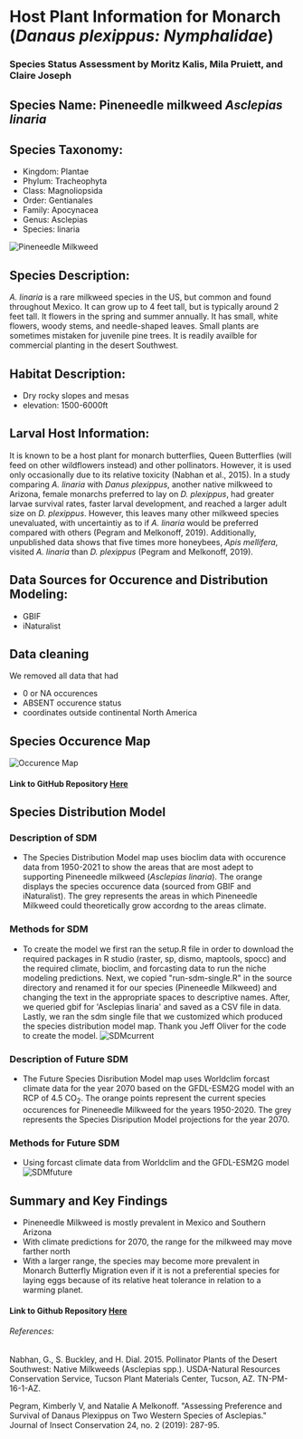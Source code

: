 # Host Plant Information for Monarch (*Danaus plexippus: Nymphalidae*)

### Species Status Assessment by Moritz Kalis, Mila Pruiett, and Claire Joseph

## Species Name: Pineneedle milkweed *Asclepias linaria*

## Species Taxonomy:
- Kingdom: Plantae
- Phylum: Tracheophyta
- Class: Magnoliopsida
- Order: Gentianales
- Family: Apocynacea
- Genus: Asclepias
- Species: linaria

![Pineneedle Milkweed](https://user-images.githubusercontent.com/99292009/156240835-f0a313c1-b346-4408-8707-4ca9dd09f98a.png)

## Species Description:
*A. linaria* is a rare milkweed species in the US, but common and found throughout
Mexico. It can grow up to 4 feet tall, but is typically around 2 feet tall.
It flowers in the spring and summer annually. It has small, white flowers, woody stems, and needle-shaped leaves. Small plants are sometimes mistaken for juvenile pine trees. It is readily availble for commercial planting in the desert Southwest. 

## Habitat Description:
- Dry rocky slopes and mesas
- elevation: 1500-6000ft

## Larval Host Information:
It is known to be a host plant for monarch butterflies, Queen Butterflies (will feed on other wildflowers instead) and other pollinators. However, it is used only occasionally due to its relative toxicity (Nabhan et al., 2015). In a study comparing *A. linaria* with *Danus plexippus*, another native milkweed to Arizona, female monarchs preferred to lay on *D. plexippus*, had greater larvae survival rates, faster larval development, and reached a larger adult size on *D. plexippus*. However, this leaves many other milkweed species unevaluated, with uncertaintiy as to if *A. linaria* would be preferred compared with others (Pegram and Melkonoff, 2019). Additionally, unpublished data shows that five times more honeybees, *Apis mellifera*, visited *A. linaria* than *D. plexippus* (Pegram and Melkonoff, 2019). 

## Data Sources for Occurence and Distribution Modeling:
- GBIF
- iNaturalist

## Data cleaning
We removed all data that had
 - 0 or NA occurences
 - ABSENT occurence status
 - coordinates outside continental North America

## Species Occurence Map

![Occurence Map](output/pineneedleMilkweedspocc.jpg) 

#### Link to GitHub Repository [Here](https://github.com/BiodiversityDataScienceCorp/Pineneedles-main-repo)

## Species Distribution Model
### Description of SDM
- The Species Distribution Model map uses bioclim data with occurence data from 1950-2021 to show the areas that are most adept to supporting Pineneedle milkweed (*Asclepias linaria*). The orange displays the species occurence data (sourced from GBIF and iNaturalist). The grey represents the areas in which Pineneedle Milkweed could theoretically grow accordng to the areas climate.
### Methods for SDM
- To create the model we first ran the setup.R file in order to download the required packages in R studio (raster, sp, dismo, maptools, spocc) and the required climate, bioclim, and forcasting data to run the niche modeling predictions. Next, we copied "run-sdm-single.R" in the source directory and renamed it for our species (Pineneedle Milkweed) and changing the text in the appropriate spaces to descriptive names. After, we queried gbif for 'Asclepias linaria' and saved as a CSV file in data. Lastly, we ran the sdm single file that we customized which produced the species distribution model map. Thank you Jeff Oliver for the code to create the model.
![SDMcurrent](output/linaria-single-current-sdm.jpg)

### Description of Future SDM
- The Future Species Disribution Model map uses Worldclim forcast climate data for the year 2070 based on the GFDL-ESM2G model with an RCP of 4.5 CO<sub>2</sub>. The orange points represent the current species occurences for Pineneedle Milkweed for the years 1950-2020. The grey represents the Species Disripution Model projections for the year 2070.
### Methods for Future SDM
- Using forcast climate data from Worldclim and the GFDL-ESM2G model 
![SDMfuture](output/linaria-single-future-sdm.jpg)

## Summary and Key Findings
- Pineneedle Milkweed is mostly prevalent in Mexico and Southern Arizona
- With climate predictions for 2070, the range for the milkweed may move farther north
- With a larger range, the species may become more prevalent in Monarch Butterfly Migration even if it is not a preferential species for laying eggs because of its relative heat tolerance in relation to a warming planet.

#### Link to Github Repository [Here](https://github.com/BiodiversityDataScienceCorp/Pineneedles-main-repo)


###### References:
Nabhan, G., S. Buckley, and H. Dial. 2015. Pollinator Plants of the Desert Southwest: Native
Milkweeds (Asclepias spp.). USDA-Natural Resources Conservation Service, Tucson Plant
Materials Center, Tucson, AZ. TN-PM-16-1-AZ. 

Pegram, Kimberly V, and Natalie A Melkonoff. "Assessing Preference and Survival of Danaus Plexippus on Two Western Species of Asclepias." Journal of Insect Conservation 24, no. 2 (2019): 287-95.
